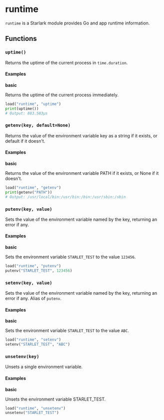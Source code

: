 # runtime

`runtime` is a Starlark module provides Go and app runtime information.

## Functions

### `uptime()`

Returns the uptime of the current process in `time.duration`.

#### Examples

**basic**

Returns the uptime of the current process immediately.

```python
load("runtime", "uptime")
print(uptime())
# Output: 883.583µs
```

### `getenv(key, default=None)`

Returns the value of the environment variable key as a string if it exists, or default if it doesn't.

#### Examples

**basic**

Returns the value of the environment variable PATH if it exists, or None if it doesn't.

```python
load("runtime", "getenv")
print(getenv("PATH"))
# Output: /usr/local/bin:/usr/bin:/bin:/usr/sbin:/sbin
```

### `putenv(key, value)`

Sets the value of the environment variable named by the key, returning an error if any.

#### Examples

**basic**

Sets the environment variable `STARLET_TEST` to the value `123456`.

```python
load("runtime", "putenv")
putenv("STARLET_TEST", 123456)
```

### `setenv(key, value)`

Sets the value of the environment variable named by the key, returning an error if any.
Alias of `putenv`.

#### Examples

**basic**

Sets the environment variable `STARLET_TEST` to the value `ABC`.

```python
load("runtime", "setenv")
setenv("STARLET_TEST", "ABC")
```

### `unsetenv(key)`

Unsets a single environment variable.

#### Examples

**basic**

Unsets the environment variable STARLET_TEST.

```python
load("runtime", "unsetenv")
unsetenv("STARLET_TEST")
```
